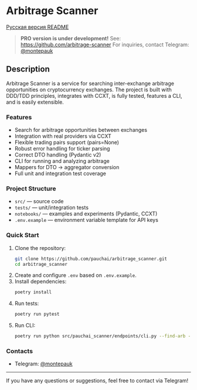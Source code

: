 # Arbitrage Scanner

[Русская версия README](./README_RU.md)

> **PRO version is under development!**
> See: https://github.com/arbitrage-scanner
> For inquiries, contact Telegram: [@montepauk](https://t.me/montepauk)

## Description
Arbitrage Scanner is a service for searching inter-exchange arbitrage opportunities on cryptocurrency exchanges. The project is built with DDD/TDD principles, integrates with CCXT, is fully tested, features a CLI, and is easily extensible.

### Features
- Search for arbitrage opportunities between exchanges
- Integration with real providers via CCXT
- Flexible trading pairs support (pairs=None)
- Robust error handling for ticker parsing
- Correct DTO handling (Pydantic v2)
- CLI for running and analyzing arbitrage
- Mappers for DTO → aggregator conversion
- Full unit and integration test coverage

### Project Structure
- `src/` — source code
- `tests/` — unit/integration tests
- `notebooks/` — examples and experiments (Pydantic, CCXT)
- `.env.example` — environment variable template for API keys

### Quick Start
1. Clone the repository:
	```bash
	git clone https://github.com/pauchai/arbitrage_scanner.git
	cd arbitrage_scanner
	```
2. Create and configure `.env` based on `.env.example`.
3. Install dependencies:
	```bash
	poetry install
	```
4. Run tests:
	```bash
	poetry run pytest
	```
5. Run CLI:
	```bash
	poetry run python src/pauchai_scanner/endpoints/cli.py --find-arb --quoted-asset USDT
	```

### Contacts
- Telegram: [@montepauk](https://t.me/montepauk)

---
If you have any questions or suggestions, feel free to contact via Telegram!

